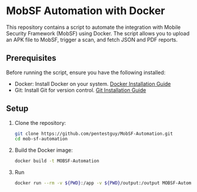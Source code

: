 # MobSF Automation with Docker

This repository contains a script to automate the integration with Mobile Security Framework (MobSF) using Docker. The script allows you to upload an APK file to MobSF, trigger a scan, and fetch JSON and PDF reports.

## Prerequisites

Before running the script, ensure you have the following installed:

- Docker: Install Docker on your system. [Docker Installation Guide](https://docs.docker.com/get-docker/)
- Git: Install Git for version control. [Git Installation Guide](https://git-scm.com/book/en/v2/Getting-Started-Installing-Git)

## Setup

1. Clone the repository:
   ```bash
   git clone https://github.com/pentestguy/MobSF-Automation.git
   cd mob-sf-automation

2. Build the Docker image:
   ```bash
   docker build -t MOBSF-Automation

3. Run
   ```bash
   docker run --rm -v ${PWD}:/app -v ${PWD}/output:/output MOBSF-Automation /app/your_app.apk --api-key YOUR_API_KEY --api-url YOUR_API_URL